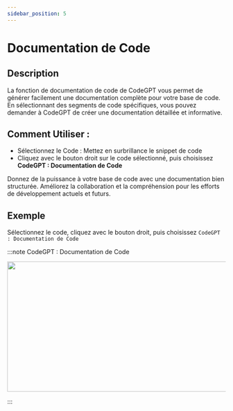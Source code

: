 ```yaml
---
sidebar_position: 5
---
```


# Documentation de Code

## Description
La fonction de documentation de code de CodeGPT vous permet de générer facilement une documentation complète pour votre base de code. En sélectionnant des segments de code spécifiques, vous pouvez demander à CodeGPT de créer une documentation détaillée et informative.

## Comment Utiliser :
- Sélectionnez le Code : Mettez en surbrillance le snippet de code
- Cliquez avec le bouton droit sur le code sélectionné, puis choisissez **CodeGPT : Documentation de Code**

Donnez de la puissance à votre base de code avec une documentation bien structurée. Améliorez la collaboration et la compréhension pour les efforts de développement actuels et futurs.

## Exemple
Sélectionnez le code, cliquez avec le bouton droit, puis choisissez `CodeGPT : Documentation de Code`

:::note CodeGPT : Documentation de Code
<p align="center">
  <img width="550" height="300" src="https://github.com/davila7/code-gpt-docs/assets/6216945/33987e8d-e921-402e-a32e-8f33a437f9de" />
</p>
:::

